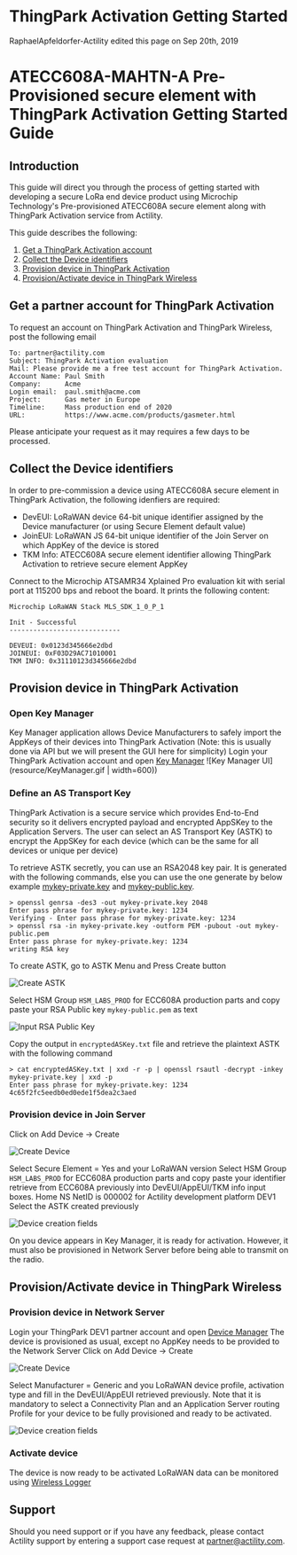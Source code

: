 # ThingPark Activation Getting Started

RaphaelApfeldorfer-Actility edited this page on Sep 20th, 2019

# ATECC608A-MAHTN-A Pre-Provisioned secure element with ThingPark Activation Getting Started Guide

## Introduction

This guide will direct you through the process of getting started with developing a secure LoRa end device product using Microchip Technology's Pre-provisioned ATECC608A secure element along with ThingPark Activation service from Actility.

This guide describes the following:

  1.  [Get a ThingPark Activation account](#get-a-partner-account-for-thingPark-activation)
  1.  [Collect the Device identifiers](#collect-the-device-identifiers)
  1.  [Provision device in ThingPark Activation](#provision-device-in-thingpark-activation)
  1.  [Provision/Activate device in ThingPark Wireless](#provisionactivate-device-in-thingpark-wireless)


## Get a partner account for ThingPark Activation
To request an account on ThingPark Activation and ThingPark Wireless, post the following email
```
To: partner@actility.com
Subject: ThingPark Activation evaluation
Mail: Please provide me a free test account for ThingPark Activation.
Account Name: Paul Smith
Company:      Acme
Login email:  paul.smith@acme.com
Project:      Gas meter in Europe
Timeline:     Mass production end of 2020
URL:          https://www.acme.com/products/gasmeter.html
```
Please anticipate your request as it may requires a few days to be processed.

## Collect the Device identifiers
In order to pre-commission a device using ATECC608A secure element in ThingPark Activation, the following idenfiers are required:
* DevEUI: LoRaWAN device 64-bit unique identifier assigned by the Device manufacturer (or using Secure Element default value)
* JoinEUI: LoRaWAN JS 64-bit unique identifier of the Join Server on which AppKey of the device is stored
* TKM Info: ATECC608A secure element identifier allowing ThingPark Activation to retrieve secure element AppKey

Connect to the Microchip ATSAMR34 Xplained Pro evaluation kit with serial port at 115200 bps and reboot the board.
It prints the following content:
```
Microchip LoRaWAN Stack MLS_SDK_1_0_P_1

Init - Successful
----------------------------

DEVEUI: 0x0123d345666e2dbd
JOINEUI: 0xF03D29AC71010001
TKM INFO: 0x31110123d345666e2dbd
```
## Provision device in ThingPark Activation
### Open Key Manager
Key Manager application allows Device Manufacturers to safely import the AppKeys of their devices into ThingPark Activation (Note: this is usually done via API but we will present the GUI here for simplicity)
Login your ThingPark Activation account and open [Key Manager](https://js.labs.thingpark.com/keyManager)
![Key Manager UI](resource/KeyManager.gif | width=600))

### Define an AS Transport Key
ThingPark Activation is a secure service which provides End-to-End security so it delivers encrypted payload and encrypted AppSKey to the Application Servers.
The user can select an AS Transport Key (ASTK) to encrypt the AppSKey for each device (which can be the same for all devices or unique per device)

To retrieve ASTK secretly, you can use an RSA2048 key pair. It is generated with the following commands, else you can use the one generate by below example [mykey-private.key](resource/mykey-private.key) and [mykey-public.key](resource/mykey-public.key).
```
> openssl genrsa -des3 -out mykey-private.key 2048
Enter pass phrase for mykey-private.key: 1234
Verifying - Enter pass phrase for mykey-private.key: 1234
> openssl rsa -in mykey-private.key -outform PEM -pubout -out mykey-public.pem
Enter pass phrase for mykey-private.key: 1234
writing RSA key
```

To create ASTK, go to ASTK Menu and Press Create button

![Create ASTK](resource/ASTK.gif)
 
Select HSM Group `HSM_LABS_PROD` for ECC608A production parts and copy paste your RSA Public key `mykey-public.pem` as text

![Input RSA Public Key](resource/CreateASTK.gif)

 Copy the output in `encryptedASKey.txt` file and retrieve the plaintext ASTK with the following command 
 ```
> cat encryptedASKey.txt | xxd -r -p | openssl rsautl -decrypt -inkey mykey-private.key | xxd -p
Enter pass phrase for mykey-private.key: 1234
4c65f2fc5eedb0ed0ede1f5dea2c3aed
 ``` 
 
### Provision device in Join Server
Click on Add Device -> Create

![Create Device](resource/Device.gif)

Select Secure Element = Yes and your LoRaWAN version
Select HSM Group `HSM_LABS_PROD` for ECC608A production parts and copy paste your identifier retrieve from ECC608A previously into DevEUI/AppEUI/TKM info input boxes.
Home NS NetID is 000002 for Actility development platform DEV1
Select the ASTK created previously

![Device creation fields](resource/CreateDevice.gif)
 
 On you device appears in Key Manager, it is ready for activation.
 However, it must also be provisioned in Network Server before being able to transmit on the radio.

## Provision/Activate device in ThingPark Wireless
### Provision device in Network Server
Login your ThingPark DEV1 partner account and open [Device Manager](https://dev1.thingpark.com/deviceManager)
The device is provisioned as usual, except no AppKey needs to be provided to the Network Server
Click on Add Device -> Create

![Create Device](resource/DeviceDM.gif)

Select Manufacturer = Generic and you LoRaWAN device profile, activation type and fill in the DevEUI/AppEUI retrieved previously.
Note that it is mandatory to select a Connectivity Plan and an Application Server routing Profile for your device to be fully provisioned and ready to be activated.

![Device creation fields](resource/CreateDeviceDM.gif)

### Activate device 
The device is now ready to be activated
LoRaWAN data can be monitored using [Wireless Logger](https://dev1.thingpark.com/wLogger)

## Support
Should you need support or if you have any feedback, please contact Actility support by entering a support case request at partner@actility.com.